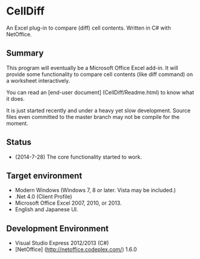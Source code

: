 CellDiff
========

An Excel plug-in to compare (diff) cell contents. Written in C# with NetOffice.

## Summary

This program will eventually be a Microsoft Office Excel add-in.
It will provide some functionality to compare cell contents (like diff command) on a worksheet interactively.

You can read an [end-user document] (CellDiff/Readme.html) to know what it does.

It is just started recently and under a heavy yet slow development.
Source files even committed to the master branch may not be compile for the moment.

## Status

* (2014-7-28) The core functionality started to work.

## Target environment

* Modern Windows (Windows 7, 8 or later.  Vista may be included.) 
* .Net 4.0 (Client Profile)
* Microsoft Office Excel 2007, 2010, or 2013.
* English and Japanese UI.

## Development Environment

* Visual Studio Express 2012/2013 (C#)
* [NetOffice] (http://netoffice.codeplex.com/) 1.6.0




